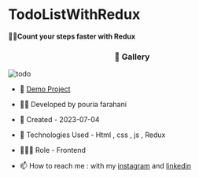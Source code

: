 # TodoListWithRedux
🏃‍♂️**Count your steps faster with Redux**
<h3 align="center"> 📸 Gallery </h3>

![todo](https://github.com/Pouria-Farahani-developer/TodoListWithRedux/assets/109727844/adf78477-ba5d-4545-b4c7-f59d6b675a1f)

- 🔗 [Demo Project](https://pouria-farahani-developer.github.io/TodoListWithRedux/)

- 👨‍💻 Developed by pouria farahani

- 📆 Created - 2023-07-04

- 🤖 Technologies Used - Html , css , js , Redux

- 🕵🏻‍♀️ Role - Frontend

- 📫 How to reach me : with my [instagram](https://www.instagram.com/pouria_farahani_developer) and [linkedin](https://www.linkedin.com/in/pouria-farahani-developer)

